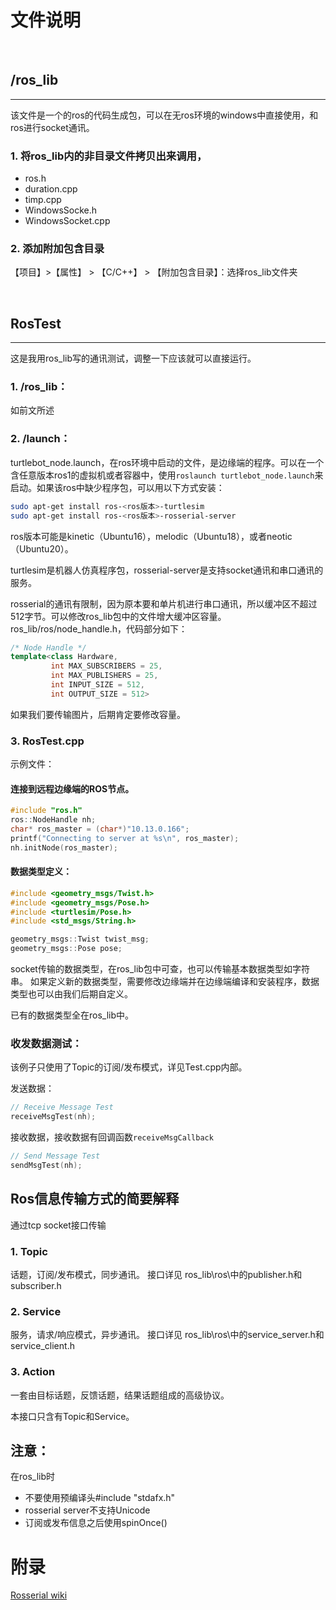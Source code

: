 # 文件说明

<br>


## /ros_lib
---
该文件是一个的ros的代码生成包，可以在无ros环境的windows中直接使用，和ros进行socket通讯。

### 1. 将ros_lib内的非目录文件拷贝出来调用，
* ros.h
* duration.cpp
* timp.cpp
* WindowsSocke.h
* WindowsSocket.cpp

### 2. 添加附加包含目录

【项目】>【属性】 > 【C/C++】 > 【附加包含目录】：选择ros_lib文件夹

<br>

## RosTest
---
这是我用ros_lib写的通讯测试，调整一下应该就可以直接运行。

### 1. /ros_lib：

如前文所述

### 2. /launch：

turtlebot_node.launch，在ros环境中启动的文件，是边缘端的程序。可以在一个含任意版本ros1的虚拟机或者容器中，使用`roslaunch turtlebot_node.launch`来启动。如果该ros中缺少程序包，可以用以下方式安装：

```bash
sudo apt-get install ros-<ros版本>-turtlesim
sudo apt-get install ros-<ros版本>-rosserial-server
```
ros版本可能是kinetic（Ubuntu16），melodic（Ubuntu18），或者neotic（Ubuntu20）。

turtlesim是机器人仿真程序包，rosserial-server是支持socket通讯和串口通讯的服务。

rosserial的通讯有限制，因为原本要和单片机进行串口通讯，所以缓冲区不超过512字节。可以修改ros_lib包中的文件增大缓冲区容量。 ros_lib/ros/node_handle.h，代码部分如下：
```c++
/* Node Handle */
template<class Hardware,
         int MAX_SUBSCRIBERS = 25,
         int MAX_PUBLISHERS = 25,
         int INPUT_SIZE = 512,
         int OUTPUT_SIZE = 512>
```
如果我们要传输图片，后期肯定要修改容量。

### 3. RosTest.cpp
示例文件：

#### 连接到远程边缘端的ROS节点。
```c++
#include "ros.h"
ros::NodeHandle nh;
char* ros_master = (char*)"10.13.0.166";
printf("Connecting to server at %s\n", ros_master);
nh.initNode(ros_master);
```

#### 数据类型定义：
```c++
#include <geometry_msgs/Twist.h>
#include <geometry_msgs/Pose.h>
#include <turtlesim/Pose.h>
#include <std_msgs/String.h>

geometry_msgs::Twist twist_msg;
geometry_msgs::Pose pose;
```

socket传输的数据类型，在ros_lib包中可查，也可以传输基本数据类型如字符串。
如果定义新的数据类型，需要修改边缘端并在边缘端编译和安装程序，数据类型也可以由我们后期自定义。

已有的数据类型全在ros_lib中。

### 收发数据测试：

该例子只使用了Topic的订阅/发布模式，详见Test.cpp内部。

发送数据：
```c++
// Receive Message Test
receiveMsgTest(nh);
```

接收数据，接收数据有回调函数`receiveMsgCallback`

```c++
// Send Message Test
sendMsgTest(nh);
```

## Ros信息传输方式的简要解释

通过tcp socket接口传输

### 1. Topic
话题，订阅/发布模式，同步通讯。
接口详见 ros_lib\ros\中的publisher.h和subscriber.h

### 2. Service
服务，请求/响应模式，异步通讯。
接口详见 ros_lib\ros\中的service_server.h和service_client.h

### 3. Action
一套由目标话题，反馈话题，结果话题组成的高级协议。

本接口只含有Topic和Service。

## 注意：

在ros_lib时

* 不要使用预编译头#include "stdafx.h"
* rosserial server不支持Unicode
* 订阅或发布信息之后使用spinOnce()


# 附录

[Rosserial wiki](http://wiki.ros.org/rosserial/)
